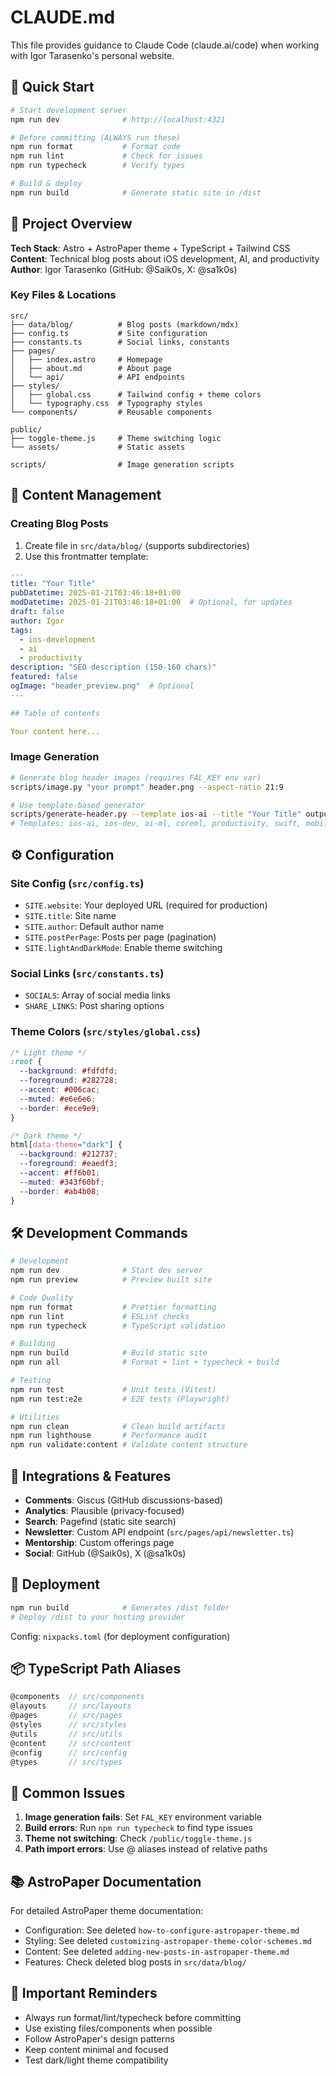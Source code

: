 # CLAUDE.md

This file provides guidance to Claude Code (claude.ai/code) when working with Igor Tarasenko's personal website.

## 🚀 Quick Start

```bash
# Start development server
npm run dev              # http://localhost:4321

# Before committing (ALWAYS run these)
npm run format           # Format code
npm run lint             # Check for issues
npm run typecheck        # Verify types

# Build & deploy
npm run build            # Generate static site in /dist
```

## 📁 Project Overview

**Tech Stack**: Astro + AstroPaper theme + TypeScript + Tailwind CSS  
**Content**: Technical blog posts about iOS development, AI, and productivity  
**Author**: Igor Tarasenko (GitHub: @Saik0s, X: @sa1k0s)

### Key Files & Locations

```
src/
├── data/blog/          # Blog posts (markdown/mdx)
├── config.ts           # Site configuration
├── constants.ts        # Social links, constants
├── pages/
│   ├── index.astro     # Homepage
│   ├── about.md        # About page
│   └── api/            # API endpoints
├── styles/
│   ├── global.css      # Tailwind config + theme colors
│   └── typography.css  # Typography styles
└── components/         # Reusable components

public/
├── toggle-theme.js     # Theme switching logic
└── assets/             # Static assets

scripts/                # Image generation scripts
```

## 📝 Content Management

### Creating Blog Posts

1. Create file in `src/data/blog/` (supports subdirectories)
2. Use this frontmatter template:

```yaml
---
title: "Your Title"
pubDatetime: 2025-01-21T03:46:18+01:00
modDatetime: 2025-01-21T03:46:18+01:00  # Optional, for updates
draft: false
author: Igor
tags:
  - ios-development
  - ai
  - productivity
description: "SEO description (150-160 chars)"
featured: false
ogImage: "header_preview.png"  # Optional
---

## Table of contents

Your content here...
```

### Image Generation

```bash
# Generate blog header images (requires FAL_KEY env var)
scripts/image.py "your prompt" header.png --aspect-ratio 21:9

# Use template-based generator
scripts/generate-header.py --template ios-ai --title "Your Title" output.png
# Templates: ios-ai, ios-dev, ai-ml, coreml, productivity, swift, mobile-dev
```

## ⚙️ Configuration

### Site Config (`src/config.ts`)

- `SITE.website`: Your deployed URL (required for production)
- `SITE.title`: Site name
- `SITE.author`: Default author name
- `SITE.postPerPage`: Posts per page (pagination)
- `SITE.lightAndDarkMode`: Enable theme switching

### Social Links (`src/constants.ts`)

- `SOCIALS`: Array of social media links
- `SHARE_LINKS`: Post sharing options

### Theme Colors (`src/styles/global.css`)

```css
/* Light theme */
:root {
  --background: #fdfdfd;
  --foreground: #282728;
  --accent: #006cac;
  --muted: #e6e6e6;
  --border: #ece9e9;
}

/* Dark theme */
html[data-theme="dark"] {
  --background: #212737;
  --foreground: #eaedf3;
  --accent: #ff6b01;
  --muted: #343f60bf;
  --border: #ab4b08;
}
```

## 🛠️ Development Commands

```bash
# Development
npm run dev              # Start dev server
npm run preview          # Preview built site

# Code Quality
npm run format           # Prettier formatting
npm run lint             # ESLint checks
npm run typecheck        # TypeScript validation

# Building
npm run build            # Build static site
npm run all              # Format + lint + typecheck + build

# Testing
npm run test             # Unit tests (Vitest)
npm run test:e2e         # E2E tests (Playwright)

# Utilities
npm run clean            # Clean build artifacts
npm run lighthouse       # Performance audit
npm run validate:content # Validate content structure
```

## 🔌 Integrations & Features

- **Comments**: Giscus (GitHub discussions-based)
- **Analytics**: Plausible (privacy-focused)
- **Search**: Pagefind (static site search)
- **Newsletter**: Custom API endpoint (`src/pages/api/newsletter.ts`)
- **Mentorship**: Custom offerings page
- **Social**: GitHub (@Saik0s), X (@sa1k0s)

## 🚀 Deployment

```bash
npm run build            # Generates /dist folder
# Deploy /dist to your hosting provider
```

Config: `nixpacks.toml` (for deployment configuration)

## 📦 TypeScript Path Aliases

```typescript
@components  // src/components
@layouts     // src/layouts
@pages       // src/pages
@styles      // src/styles
@utils       // src/utils
@content     // src/content
@config      // src/config
@types       // src/types
```

## 🐛 Common Issues

1. **Image generation fails**: Set `FAL_KEY` environment variable
2. **Build errors**: Run `npm run typecheck` to find type issues
3. **Theme not switching**: Check `/public/toggle-theme.js`
4. **Path import errors**: Use @ aliases instead of relative paths

## 📚 AstroPaper Documentation

For detailed AstroPaper theme documentation:
- Configuration: See deleted `how-to-configure-astropaper-theme.md`
- Styling: See deleted `customizing-astropaper-theme-color-schemes.md`
- Content: See deleted `adding-new-posts-in-astropaper-theme.md`
- Features: Check deleted blog posts in `src/data/blog/`

## 🎯 Important Reminders

- Always run format/lint/typecheck before committing
- Use existing files/components when possible
- Follow AstroPaper's design patterns
- Keep content minimal and focused
- Test dark/light theme compatibility